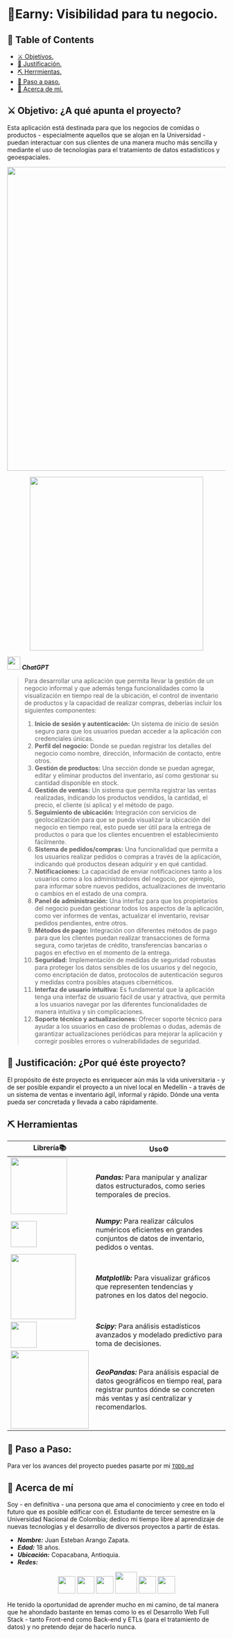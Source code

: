# 🦉Earny: Visibilidad para tu negocio.

## 💬 Table of Contents
- [⚔️ Objetivos.](#%EF%B8%8F-objetivo-a-qué-apunta-el-proyecto)
- [🧠 Justificación.](#-justificacióm-por-qué-éste-proyecto)
- [⛏️ Herrmientas.](#%EF%B8%8F-herramientas)
- [🐾 Paso a paso.](#-paso-a-paso)
- [🚀 Acerca de mí.](#-acerca-de-mí)




## ⚔️ Objetivo: ¿A qué apunta el proyecto?
Esta aplicación está destinada para que los negocios de comidas o productos - especialmente aquellos que se alojan en la Universidad - puedan interactuar con sus clientes de una manera mucho más sencilla y mediante el uso de tecnologías para el tratamiento de datos estadísticos y geoespaciales.


<p align="center">
    <a href="https://www.google.com/url?sa=i&url=https%3A%2F%2Fwww.lavanguardia.com%2Fandro4all%2Faplicaciones%2Faplicaciones-para-rastrear-y-localizar-a-nuestros-hijos&psig=AOvVaw0B0ryTjVF8L-UWB8mBCd2D&ust=1710948908650000&source=images&cd=vfe&opi=89978449&ved=0CBMQjRxqFwoTCODH5cDTgIUDFQAAAAAdAAAAABAf">
        <img src="https://www.lavanguardia.com/andro4all/hero/2021/04/Mejores-7-aplicaciones-para-rastrear-y-localizar-a-nuestros-hijos-descargalas-gratis-en-Google-Play.jpg?width=1200&aspect_ratio=16:9" width="700"/>
    </a>
</p>
<p align="center">
    <a href="https://b2field.com/wp-content/uploads/2022/02/preview-x2-720.png">
        <img src="https://b2field.com/wp-content/uploads/2022/02/preview-x2-720.png" width="400"/>
    </a>
</p>

<img src="https://static.vecteezy.com/system/resources/previews/022/841/114/original/chatgpt-logo-transparent-background-free-png.png" width="30"/> <span><b><em>ChatGPT</em></b></span>

<blockquote>
Para desarrollar una aplicación que permita llevar la gestión de un negocio informal y que además tenga funcionalidades como la visualización en tiempo real de la ubicación, el control de inventario de productos y la capacidad de realizar compras, deberías incluir los siguientes componentes:

<ol>
    <li><b>Inicio de sesión y autenticación:</b> Un sistema de inicio de sesión seguro para que los usuarios puedan acceder a la aplicación con credenciales únicas.</li>
    <li><b>Perfil del negocio:</b> Donde se puedan registrar los detalles del negocio como nombre, dirección, información de contacto, entre otros.</li>
    <li><b>Gestión de productos:</b> Una sección donde se puedan agregar, editar y eliminar productos del inventario, así como gestionar su cantidad disponible en stock.</li>
    <li><b>Gestión de ventas:</b> Un sistema que permita registrar las ventas realizadas, indicando los productos vendidos, la cantidad, el precio, el cliente (si aplica) y el método de pago.</li>
    <li><b>Seguimiento de ubicación:</b> Integración con servicios de geolocalización para que se pueda visualizar la ubicación del negocio en tiempo real, esto puede ser útil para la entrega de productos o para que los clientes encuentren el establecimiento fácilmente.</li>
    <li><b>Sistema de pedidos/compras:</b> Una funcionalidad que permita a los usuarios realizar pedidos o compras a través de la aplicación, indicando qué productos desean adquirir y en qué cantidad.</li>
    <li><b>Notificaciones:</b> La capacidad de enviar notificaciones tanto a los usuarios como a los administradores del negocio, por ejemplo, para informar sobre nuevos pedidos, actualizaciones de inventario o cambios en el estado de una compra.</li>
    <li><b>Panel de administración:</b> Una interfaz para que los propietarios del negocio puedan gestionar todos los aspectos de la aplicación, como ver informes de ventas, actualizar el inventario, revisar pedidos pendientes, entre otros.</li>
    <li><b>Métodos de pago:</b> Integración con diferentes métodos de pago para que los clientes puedan realizar transacciones de forma segura, como tarjetas de crédito, transferencias bancarias o pagos en efectivo en el momento de la entrega.</li>
    <li><b>Seguridad:</b> Implementación de medidas de seguridad robustas para proteger los datos sensibles de los usuarios y del negocio, como encriptación de datos, protocolos de autenticación seguros y medidas contra posibles ataques cibernéticos.</li>
    <li><b>Interfaz de usuario intuitiva:</b> Es fundamental que la aplicación tenga una interfaz de usuario fácil de usar y atractiva, que permita a los usuarios navegar por las diferentes funcionalidades de manera intuitiva y sin complicaciones.</li>
    <li><b>Soporte técnico y actualizaciones:</b> Ofrecer soporte técnico para ayudar a los usuarios en caso de problemas o dudas, además de garantizar actualizaciones periódicas para mejorar la aplicación y corregir posibles errores o vulnerabilidades de seguridad.</li>
</ol>
</blockquote>


## 🧠 Justificación: ¿Por qué éste proyecto?
El propósito de éste proyecto es enriquecer aún más la vida universitaria - y de ser posible expandir el proyecto a un nivel local en Medellín - a través de un sistema de ventas e inventario ágil, informal y rápido. Dónde una venta pueda ser concretada y llevada a cabo rápidamente.

## ⛏️ Herramientas
<table width="700" align="center">
    <thead>
        <tr>
            <th>Librería📚</th>
            <th>Uso⚙️</th>
        </tr>
    </thead>
<tbody>
    <tr>
        <td><a href="https://pandas.pydata.org/"><img src="https://pandas.pydata.org/static/img/pandas_white.svg" width="130" /></a></td>
        <td><em><b>Pandas:</b></em> Para manipular y analizar datos estructurados, como series temporales de precios.</td>
    </tr>
    <tr>
        <td><a href="https://numpy.org/"><img src="https://numpy.org/images/logo.svg" width="60px" /></a></td>
        <td><em><b>Numpy:</b></em> Para realizar cálculos numéricos eficientes en grandes conjuntos de datos de inventario, pedidos o ventas.</td>
    </tr>
    <tr>
        <td><a href="https://matplotlib.org/"><img src="https://matplotlib.org/_static/logo_dark.svg" width="150" /></a></td>
        <td><em><b>Matplotlib: </b></em>Para visualizar gráficos que representen tendencias y patrones en los datos del negocio.</td>
    </tr>
    <tr>
        <td>  <a href="https://scipy.org/"><img src="https://scipy.org/images/logo.svg" width="60"/></a></td>
        <td><em><b>Scipy:</b></em> Para análisis estadísticos avanzados y modelado predictivo para toma de decisiones. </td>
    </tr>
    <tr>
        <td>  <a href="https://scipy.org/"><img src="https://www.geomapik.com/wp-content/uploads/2021/09/geopandas_logo_big-750x234.png" width="180"/></a></td>
        <td><em><b>GeoPandas:</b></em> Para análisis espacial de datos geográficos en tiempo real, para registrar puntos dónde se concreten más ventas y así centralizar y recomendarlos.</td>
    </tr>
</tbody>
</table>

## 🐾 Paso a Paso:
Para ver los avances del proyecto puedes pasarte por mi [`TODO.md`](TODO.md)

## 🚀 Acerca de mí
Soy - en definitiva - una persona que ama el conocimiento y cree en todo el futuro que es posible edificar con él. Estudiante de tercer semestre en la Universidad Nacional de Colombia; dedico mi tiempo libre al aprendizaje de nuevas tecnologías y el desarrollo de diversos proyectos a partir de éstas.
- ***Nombre:*** Juan Esteban Arango Zapata.
- ***Edad:*** 18 años.
- ***Ubicación:*** Copacabana, Antioquia.
- ***Redes:***

<p align="center">
<a href="https://www.linkedin.com/in/juan-e-arango-z-7617792ab"><img src="https://cdn1.iconfinder.com/data/icons/logotypes/32/circle-linkedin-512.png" width="40"/></a>
<a href="https://github.com/EsJuan-az"><img src="https://cdn-icons-png.flaticon.com/512/25/25231.png" width="40"/></a>
<a href="mailto:juarangoz@unal.edu.co"><img src="https://cdn4.iconfinder.com/data/icons/social-media-logos-6/512/112-gmail_email_mail-512.png" width="40"/></a>
<a href="https://stackoverflow.com/users/23618356/juan-esteban-arango-zapata"><img src="https://upload.wikimedia.org/wikipedia/commons/thumb/e/ef/Stack_Overflow_icon.svg/768px-Stack_Overflow_icon.svg.png" width="50"/></a>
<a href="https://www.fiverr.com/juan_es_05?up_rollout=true"><img src="https://freelogopng.com/images/all_img/1656739457fiverr-transparent-logo.png" width="40"/></a>
<a href="https://www.freelancer.com.co/u/juarangozx?sb=t"><img src="https://cdn.icon-icons.com/icons2/2699/PNG/512/freelancer_logo_icon_171122.png" width="40"/></a>
</p>
He tenido la oportunidad de aprender mucho en mi camino, de tal manera que he ahondado bastante en temas como lo es el Desarrollo Web Full Stack - tanto Front-end como Back-end y ETLs (para el tratamiento de datos) y no pretendo dejar de hacerlo nunca.
